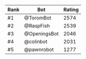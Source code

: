 Rank|Bot|Rating
---|---|---
#1|@ToromBot|2574
#2|@RaspFish|2539
#3|@OpeningsBot|2046
#4|@colinbot|2031
#5|@pawnrobot|1277

